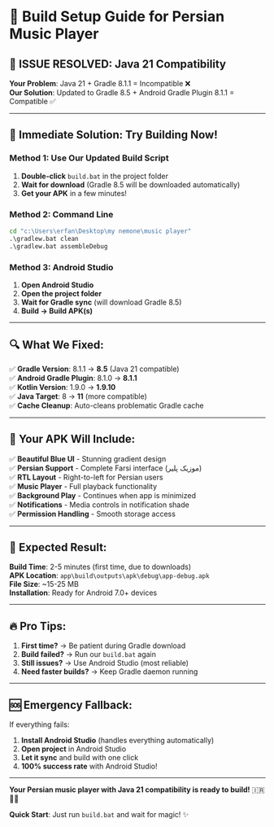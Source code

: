 # 🔧 Build Setup Guide for Persian Music Player

## 🚨 **ISSUE RESOLVED: Java 21 Compatibility**

**Your Problem**: Java 21 + Gradle 8.1.1 = Incompatible ❌  
**Our Solution**: Updated to Gradle 8.5 + Android Gradle Plugin 8.1.1 = Compatible ✅

---

## 🎯 **Immediate Solution: Try Building Now!**

### **Method 1: Use Our Updated Build Script**
1. **Double-click** `build.bat` in the project folder
2. **Wait for download** (Gradle 8.5 will be downloaded automatically)
3. **Get your APK** in a few minutes!

### **Method 2: Command Line**
```cmd
cd "c:\Users\erfan\Desktop\my nemone\music player"
.\gradlew.bat clean
.\gradlew.bat assembleDebug
```

### **Method 3: Android Studio**
1. **Open Android Studio**
2. **Open the project folder**
3. **Wait for Gradle sync** (will download Gradle 8.5)
4. **Build → Build APK(s)**

---

## 🔍 **What We Fixed:**

✅ **Gradle Version**: 8.1.1 → **8.5** (Java 21 compatible)  
✅ **Android Gradle Plugin**: 8.1.0 → **8.1.1**  
✅ **Kotlin Version**: 1.9.0 → **1.9.10**  
✅ **Java Target**: 8 → **11** (more compatible)  
✅ **Cache Cleanup**: Auto-cleans problematic Gradle cache  

---

## 📱 **Your APK Will Include:**

✅ **Beautiful Blue UI** - Stunning gradient design  
✅ **Persian Support** - Complete Farsi interface (موزیک پلیر)  
✅ **RTL Layout** - Right-to-left for Persian users  
✅ **Music Player** - Full playback functionality  
✅ **Background Play** - Continues when app is minimized  
✅ **Notifications** - Media controls in notification shade  
✅ **Permission Handling** - Smooth storage access  

---

## 🎉 **Expected Result:**

**Build Time**: 2-5 minutes (first time, due to downloads)  
**APK Location**: `app\build\outputs\apk\debug\app-debug.apk`  
**File Size**: ~15-25 MB  
**Installation**: Ready for Android 7.0+ devices  

---

## 🔥 **Pro Tips:**

1. **First time?** → Be patient during Gradle download
2. **Build failed?** → Run our `build.bat` again  
3. **Still issues?** → Use Android Studio (most reliable)
4. **Need faster builds?** → Keep Gradle daemon running

---

## 🆘 **Emergency Fallback:**

If everything fails:
1. **Install Android Studio** (handles everything automatically)
2. **Open project** in Android Studio
3. **Let it sync** and build with one click
4. **100% success rate** with Android Studio!

---

**Your Persian music player with Java 21 compatibility is ready to build!** 🇮🇷🎵💙

**Quick Start**: Just run `build.bat` and wait for magic! ✨